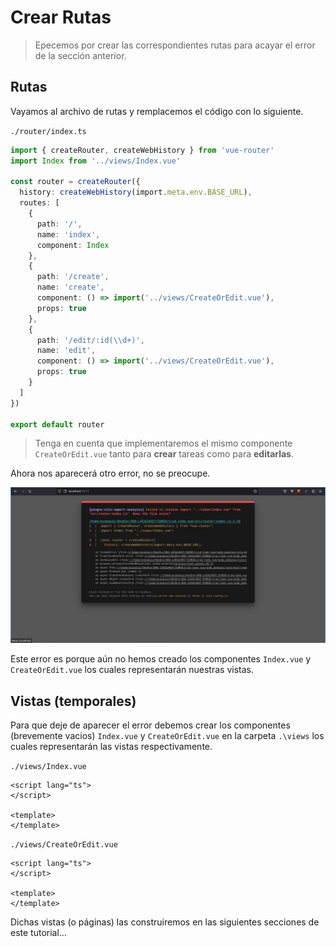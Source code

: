 # Crear Rutas

>Epecemos por crear las correspondientes rutas para acayar el error de la sección anterior.

## Rutas

Vayamos al archivo de rutas y remplacemos el código con lo siguiente.

`./router/index.ts`
```ts
import { createRouter, createWebHistory } from 'vue-router'
import Index from '../views/Index.vue'

const router = createRouter({
  history: createWebHistory(import.meta.env.BASE_URL),
  routes: [
    {
      path: '/',
      name: 'index',
      component: Index
    },
    {
      path: '/create',
      name: 'create',
      component: () => import('../views/CreateOrEdit.vue'),
      props: true
    },
    {
      path: '/edit/:id(\\d+)',      
      name: 'edit',
      component: () => import('../views/CreateOrEdit.vue'),
      props: true
    }
  ]
})

export default router
```

>Tenga en cuenta que implementaremos el mismo componente `CreateOrEdit.vue` tanto para **crear** tareas como para **editarlas**.

Ahora nos aparecerá otro error, no se preocupe.
 
![vue-create-routes](./img/vue-create-routes-1.jpg)

Este error es porque aún no hemos creado los componentes `Index.vue` y `CreateOrEdit.vue` los cuales representarán nuestras vistas.

## Vistas (temporales)

Para que deje de aparecer el error debemos crear los componentes (brevemente vacios) `Index.vue` y `CreateOrEdit.vue` en la carpeta `.\views` los cuales representarán las vistas respectivamente.

`./views/Index.vue`
```vue
<script lang="ts">
</script>

<template>
</template>
```
`./views/CreateOrEdit.vue`
```vue
<script lang="ts">
</script>

<template>
</template>
```

Dichas vistas (o páginas) las construiremos en las siguientes secciones de este tutorial...
